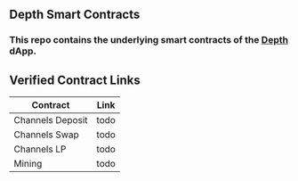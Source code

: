 ## Depth Smart Contracts
### This repo contains the underlying smart contracts of the <a href="https://depth.fi">Depth</a> dApp.

## Verified Contract Links 
| Contract | Link |
| --- | ----------- |
| Channels Deposit | todo |
| Channels Swap | todo |
| Channels LP | todo |
| Mining | todo |
